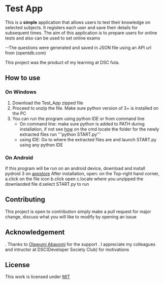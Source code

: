 # Test App

This is a **simple** application that allows users to test their knowledge on selected subjects.
It registers each user and save their details for subsequent times.
The aim of this application is to prepare users for online tests and also can be used to set online exams

--The questions were generated and saved in JSON file using an API url  from (opentdb.com)

This project was the product of my learning at DSC futa.


## How to use

### On Windows
1. Download the Test_App zipped file
2. Proceed to unzip the file. Make sure python version of 3+ is installed on the PC
3. You can run the program using python IDE or from command line
   * On command line:
        make sure python is added to PATH during installation, if not see [how](https://superuser.com/questions/143119/how-do-i-add-python-to-the-windows-path)
        on the cmd locate the folder for the newly extracted files
        run '''python START.py'''
   * using IDE:
         Go to where the extracted files are and launch START.py using any python IDE
   
### On Android
If this program will be run on an android device, download and install pydroid 3 on [appstore](https://play.google.com/store/apps/details?id=ru.iiec.pydroid3&hl=en)
After installation, open: on the Top-right hand corner, 
a.click on the file icon
b.click open
c.locate where you unzipped the downlaoded file
d.select START.py to run


## Contributing
This project is open to contribution simply make a pull request
for major change, discuss what you will like to modify by opening an issue

## Acknowledgement
. Thanks to [Olawumi Abayomi](https://github.com/BayoOlawumi) for the support
. I appreciate my colleagues and intructor at DSC(Developer Society Club) for motivations


## License
This work is licensed under [MIT](https://choosealicense.com/licenses/mit/)









   
